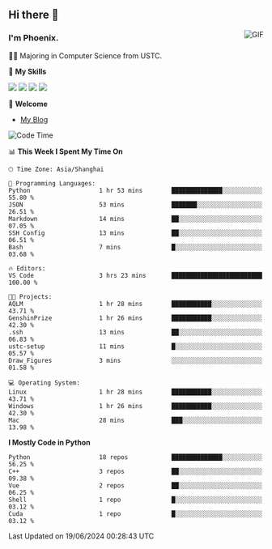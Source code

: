 ## Hi there 👋
<img align="right" alt="GIF" src="https://raw.githubusercontent.com/JoeyBling/JoeyBling/master/pic/pusheencode.gif" />

### I'm Phoenix.

👨‍🎓 Majoring in Computer Science from USTC.

🌟 **My Skills**

![](https://img.shields.io/badge/-Python-3e74a2?style=flat-square&logo=Python&logoColor=fff)
![](https://img.shields.io/badge/-C++-9f62a5?style=flat&logo=cplusplus&logoColor=white)
![](https://img.shields.io/badge/-Linux-185886?style=flat-square&logo=Linux&logoColor=fff)
![](https://img.shields.io/badge/-Rust-ff4136?style=flat-square&logo=Rust&logoColor=fff)

💬 **Welcome**

- [My Blog](https://ysy-phoenix.github.io/)

<!--START_SECTION:waka-->
![Code Time](http://img.shields.io/badge/Code%20Time-774%20hrs%2011%20mins-blue)

📊 **This Week I Spent My Time On** 

```text
🕑︎ Time Zone: Asia/Shanghai

💬 Programming Languages: 
Python                   1 hr 53 mins        ██████████████░░░░░░░░░░░   55.80 % 
JSON                     53 mins             ███████░░░░░░░░░░░░░░░░░░   26.51 % 
Markdown                 14 mins             ██░░░░░░░░░░░░░░░░░░░░░░░   07.05 % 
SSH Config               13 mins             ██░░░░░░░░░░░░░░░░░░░░░░░   06.51 % 
Bash                     7 mins              █░░░░░░░░░░░░░░░░░░░░░░░░   03.68 % 

🔥 Editors: 
VS Code                  3 hrs 23 mins       █████████████████████████   100.00 % 

🐱‍💻 Projects: 
AQLM                     1 hr 28 mins        ███████████░░░░░░░░░░░░░░   43.71 % 
GenshinPrize             1 hr 26 mins        ███████████░░░░░░░░░░░░░░   42.30 % 
.ssh                     13 mins             ██░░░░░░░░░░░░░░░░░░░░░░░   06.83 % 
ustc-setup               11 mins             █░░░░░░░░░░░░░░░░░░░░░░░░   05.57 % 
Draw_Figures             3 mins              ░░░░░░░░░░░░░░░░░░░░░░░░░   01.58 % 

💻 Operating System: 
Linux                    1 hr 28 mins        ███████████░░░░░░░░░░░░░░   43.71 % 
Windows                  1 hr 26 mins        ███████████░░░░░░░░░░░░░░   42.30 % 
Mac                      28 mins             ███░░░░░░░░░░░░░░░░░░░░░░   13.98 % 
```

**I Mostly Code in Python** 

```text
Python                   18 repos            ██████████████░░░░░░░░░░░   56.25 % 
C++                      3 repos             ██░░░░░░░░░░░░░░░░░░░░░░░   09.38 % 
Vue                      2 repos             ██░░░░░░░░░░░░░░░░░░░░░░░   06.25 % 
Shell                    1 repo              █░░░░░░░░░░░░░░░░░░░░░░░░   03.12 % 
Cuda                     1 repo              █░░░░░░░░░░░░░░░░░░░░░░░░   03.12 % 
```




 Last Updated on 19/06/2024 00:28:43 UTC
<!--END_SECTION:waka-->

<!--
**ysy-phoenix/ysy-phoenix** is a ✨ _special_ ✨ repository because its `README.md` (this file) appears on your GitHub profile.

Here are some ideas to get you started:

- 🔭 I’m currently working on ...
- 🌱 I’m currently learning ...
- 👯 I’m looking to collaborate on ...
- 🤔 I’m looking for help with ...
- 💬 Ask me about ...
- 📫 How to reach me: ...
- 😄 Pronouns: ...
- ⚡ Fun fact: ...
-->
